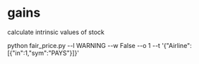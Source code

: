 # gains
calculate intrinsic values of stock

python fair_price.py --l WARNING --w False --o 1 --t '{"Airline":[{"in":1,"sym":"PAYS"}]}'